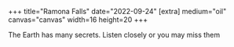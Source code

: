 +++
title="Ramona Falls"
date="2022-09-24"
[extra]
medium="oil"
canvas="canvas"
width=16
height=20
+++

The Earth has many secrets. Listen closely or you may miss them
